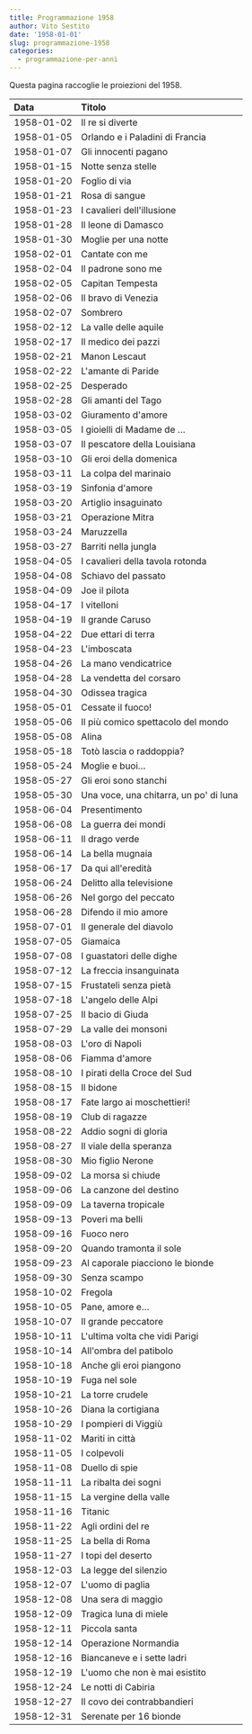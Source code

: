```yaml
---
title: Programmazione 1958
author: Vito Sestito
date: '1958-01-01'
slug: programmazione-1958
categories:
  - programmazione-per-anni
---
```



Questa pagina raccoglie le proiezioni del 1958.






|Data       |Titolo                                 |
|:----------|:--------------------------------------|
|1958-01-02 |Il re si diverte                       |
|1958-01-05 |Orlando e i Paladini di Francia        |
|1958-01-07 |Gli innocenti pagano                   |
|1958-01-15 |Notte senza stelle                     |
|1958-01-20 |Foglio di via                          |
|1958-01-21 |Rosa di sangue                         |
|1958-01-23 |I cavalieri dell'illusione             |
|1958-01-28 |Il leone di Damasco                    |
|1958-01-30 |Moglie per una notte                   |
|1958-02-01 |Cantate con me                         |
|1958-02-04 |Il padrone sono me                     |
|1958-02-05 |Capitan Tempesta                       |
|1958-02-06 |Il bravo di Venezia                    |
|1958-02-07 |Sombrero                               |
|1958-02-12 |La valle delle aquile                  |
|1958-02-17 |Il medico dei pazzi                    |
|1958-02-21 |Manon Lescaut                          |
|1958-02-22 |L'amante di Paride                     |
|1958-02-25 |Desperado                              |
|1958-02-28 |Gli amanti del Tago                    |
|1958-03-02 |Giuramento d'amore                     |
|1958-03-05 |I gioielli di Madame de …              |
|1958-03-07 |Il pescatore della Louisiana           |
|1958-03-10 |Gli eroi della domenica                |
|1958-03-11 |La colpa del marinaio                  |
|1958-03-19 |Sinfonia d'amore                       |
|1958-03-20 |Artiglio insaguinato                   |
|1958-03-21 |Operazione Mitra                       |
|1958-03-24 |Maruzzella                             |
|1958-03-27 |Barriti nella jungla                   |
|1958-04-05 |I cavalieri della tavola rotonda       |
|1958-04-08 |Schiavo del passato                    |
|1958-04-09 |Joe il pilota                          |
|1958-04-17 |I vitelloni                            |
|1958-04-19 |Il grande Caruso                       |
|1958-04-22 |Due ettari di terra                    |
|1958-04-23 |L'imboscata                            |
|1958-04-26 |La mano vendicatrice                   |
|1958-04-28 |La vendetta del corsaro                |
|1958-04-30 |Odissea tragica                        |
|1958-05-01 |Cessate il fuoco!                      |
|1958-05-06 |Il più comico spettacolo del mondo     |
|1958-05-08 |Alina                                  |
|1958-05-18 |Totò lascia o raddoppia?               |
|1958-05-24 |Moglie e buoi…                         |
|1958-05-27 |Gli eroi sono stanchi                  |
|1958-05-30 |Una voce, una chitarra, un po' di luna |
|1958-06-04 |Presentimento                          |
|1958-06-08 |La guerra dei mondi                    |
|1958-06-11 |Il drago verde                         |
|1958-06-14 |La bella mugnaia                       |
|1958-06-17 |Da qui all'eredità                     |
|1958-06-24 |Delitto alla televisione               |
|1958-06-26 |Nel gorgo del peccato                  |
|1958-06-28 |Difendo il mio amore                   |
|1958-07-01 |Il generale del diavolo                |
|1958-07-05 |Giamaica                               |
|1958-07-08 |I guastatori delle dighe               |
|1958-07-12 |La freccia insanguinata                |
|1958-07-15 |Frustateli senza pietà                 |
|1958-07-18 |L'angelo delle Alpi                    |
|1958-07-25 |Il bacio di Giuda                      |
|1958-07-29 |La valle dei monsoni                   |
|1958-08-03 |L'oro di Napoli                        |
|1958-08-06 |Fiamma d'amore                         |
|1958-08-10 |I pirati della Croce del Sud           |
|1958-08-15 |Il bidone                              |
|1958-08-17 |Fate largo ai moschettieri!            |
|1958-08-19 |Club di ragazze                        |
|1958-08-22 |Addio sogni di gloria                  |
|1958-08-27 |Il viale della speranza                |
|1958-08-30 |Mio figlio Nerone                      |
|1958-09-02 |La morsa si chiude                     |
|1958-09-06 |La canzone del destino                 |
|1958-09-09 |La taverna tropicale                   |
|1958-09-13 |Poveri ma belli                        |
|1958-09-16 |Fuoco nero                             |
|1958-09-20 |Quando tramonta il sole                |
|1958-09-23 |Al caporale piacciono le bionde        |
|1958-09-30 |Senza scampo                           |
|1958-10-02 |Fregola                                |
|1958-10-05 |Pane, amore e…                         |
|1958-10-07 |Il grande peccatore                    |
|1958-10-11 |L'ultima volta che vidi Parigi         |
|1958-10-14 |All'ombra del patibolo                 |
|1958-10-18 |Anche gli eroi piangono                |
|1958-10-19 |Fuga nel sole                          |
|1958-10-21 |La torre crudele                       |
|1958-10-26 |Diana la cortigiana                    |
|1958-10-29 |I pompieri di Viggiù                   |
|1958-11-02 |Mariti in città                        |
|1958-11-05 |I colpevoli                            |
|1958-11-08 |Duello di spie                         |
|1958-11-11 |La ribalta dei sogni                   |
|1958-11-15 |La vergine della valle                 |
|1958-11-16 |Titanic                                |
|1958-11-22 |Agli ordini del re                     |
|1958-11-25 |La bella di Roma                       |
|1958-11-27 |I topi del deserto                     |
|1958-12-03 |La legge del silenzio                  |
|1958-12-07 |L'uomo di paglia                       |
|1958-12-08 |Una sera di maggio                     |
|1958-12-09 |Tragica luna di miele                  |
|1958-12-11 |Piccola santa                          |
|1958-12-14 |Operazione Normandia                   |
|1958-12-16 |Biancaneve e i sette ladri             |
|1958-12-19 |L'uomo che non è mai esistito          |
|1958-12-24 |Le notti di Cabiria                    |
|1958-12-27 |Il covo dei contrabbandieri            |
|1958-12-31 |Serenate per 16 bionde                 |

